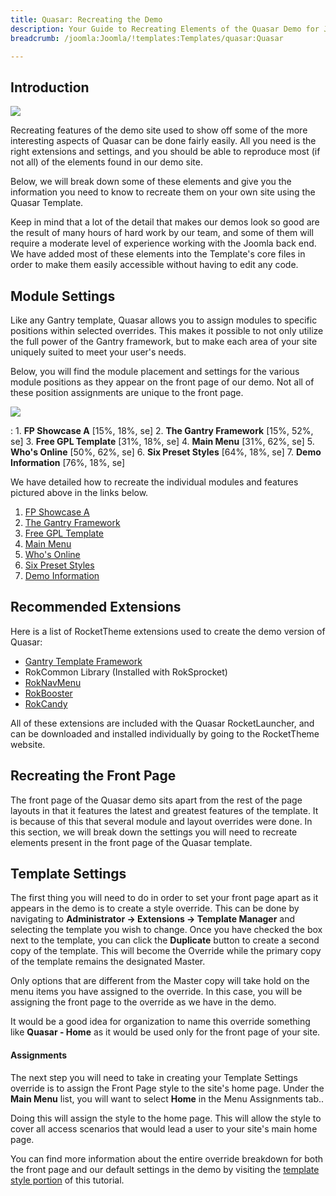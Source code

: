 ```yaml
---
title: Quasar: Recreating the Demo
description: Your Guide to Recreating Elements of the Quasar Demo for Joomla
breadcrumb: /joomla:Joomla/!templates:Templates/quasar:Quasar

---
```


Introduction
-----

![][Quasar]

Recreating features of the demo site used to show off some of the more interesting aspects of Quasar can be done fairly easily. All you need is the right extensions and settings, and you should be able to reproduce most (if not all) of the elements found in our demo site. 

Below, we will break down some of these elements and give you the information you need to know to recreate them on your own site using the Quasar Template.

Keep in mind that a lot of the detail that makes our demos look so good are the result of many hours of hard work by our team, and some of them will require a moderate level of experience working with the Joomla back end. We have added most of these elements into the Template's core files in order to make them easily accessible without having to edit any code.

Module Settings
-----

Like any Gantry template, Quasar allows you to assign modules to specific positions within selected overrides. This makes it possible to not only utilize the full power of the Gantry framework, but to make each area of your site uniquely suited to meet your user's needs.

Below, you will find the module placement and settings for the various module positions as they appear on the front page of our demo. Not all of these position assignments are unique to the front page.

![][Quasar2]

:   1. **FP Showcase A**  [15%, 18%, se]
    2. **The Gantry Framework**  [15%, 52%, se]
    3. **Free GPL Template**  [31%, 18%, se]
    4. **Main Menu** [31%, 62%, se]
    5. **Who's Online** [50%, 62%, se]
    6. **Six Preset Styles** [64%, 18%, se]
    7. **Demo Information** [76%, 18%, se] 

We have detailed how to recreate the individual modules and features pictured above in the links below.

1. [FP Showcase A][module1]
2. [The Gantry Framework][module2]
3. [Free GPL Template][module3]
4. [Main Menu][module4]
5. [Who's Online][module5]
6. [Six Preset Styles][module6]
7. [Demo Information][module7]

Recommended Extensions
-----

Here is a list of RocketTheme extensions used to create the demo version of Quasar:

* [Gantry Template Framework][gantry]
* RokCommon Library (Installed with RokSprocket)
* [RokNavMenu][roknavmenu]
* [RokBooster][rokbooster]
* [RokCandy][rokcandy]

All of these extensions are included with the Quasar RocketLauncher, and can be downloaded and installed individually by going to the RocketTheme website.

Recreating the Front Page
-----

The front page of the Quasar demo sits apart from the rest of the page layouts in that it features the latest and greatest features of the template. It is because of this that several module and layout overrides were done. In this section, we will break down the settings you will need to recreate elements present in the front page of the Quasar template.

Template Settings
-----

The first thing you will need to do in order to set your front page apart as it appears in the demo is to create a style override. This can be done by navigating to **Administrator -> Extensions -> Template Manager** and selecting the template you wish to change.  Once you have checked the box next to the template, you can click the **Duplicate** button to create a second copy of the template. This will become the Override while the primary copy of the template remains the designated Master.

Only options that are different from the Master copy will take hold on the menu items you have assigned to the override. In this case, you will be assigning the front page to the override as we have in the demo.

It would be a good idea for organization to name this override something like **Quasar - Home** as it would be used only for the front page of your site.

#### Assignments

The next step you will need to take in creating your Template Settings override is to assign the Front Page style to the site's home page. Under the **Main Menu** list, you will want to select **Home** in the Menu Assignments tab..

Doing this will assign the style to the home page. This will allow the style to cover all access scenarios that would lead a user to your site's main home page.

You can find more information about the entire override breakdown for both the front page and our default settings in the demo by visiting the [template style portion][demooverride] of this tutorial.

[gantry]: http://gantry-framework.org/download
[Quasar]: assets/quasar2.jpeg
[Quasar2]: assets/quasar.jpeg
[demooverride]: demo_override.md
[roknavmenu]: http://www.rockettheme.com/joomla/extensions/roknavmenu
[rokbooster]: http://www.rockettheme.com/joomla/extensions/rokbooster
[rokcandy]: http://www.rockettheme.com/joomla/extensions/rokcandy
[module1]: demo_module_1.md
[module2]: demo_module_2.md
[module3]: demo_module_3.md
[module4]: demo_module_4.md
[module5]: demo_module_5.md
[module6]: demo_module_6.md
[module7]: demo_module_7.md
[module8]: demo_module_8.md
[module9]: demo_module_9.md
[module10]: demo_module_10.md
[module11]: demo_module_11.md
[module12]: demo_module_12.md
[module13]: demo_module_13.md
[module14]: demo_module_14.md
[module15]: demo_module_15.md
[mainmenu]: assets/menu_1.jpeg
[icons]: http://fortawesome.github.io/Font-Awesome/icons/
[scroll]: assets/demo_2.jpeg